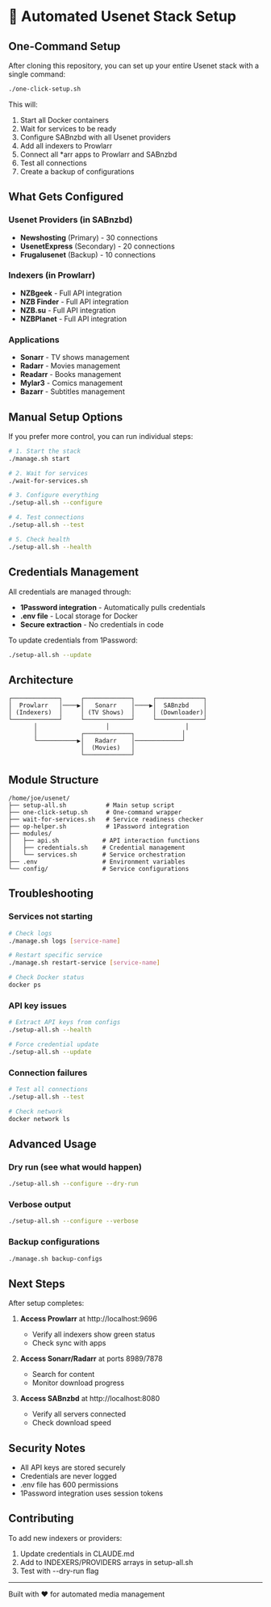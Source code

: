 # 🚀 Automated Usenet Stack Setup

## One-Command Setup

After cloning this repository, you can set up your entire Usenet stack with a single command:

```bash
./one-click-setup.sh
```

This will:
1. Start all Docker containers
2. Wait for services to be ready
3. Configure SABnzbd with all Usenet providers
4. Add all indexers to Prowlarr
5. Connect all *arr apps to Prowlarr and SABnzbd
6. Test all connections
7. Create a backup of configurations

## What Gets Configured

### Usenet Providers (in SABnzbd)
- **Newshosting** (Primary) - 30 connections
- **UsenetExpress** (Secondary) - 20 connections  
- **Frugalusenet** (Backup) - 10 connections

### Indexers (in Prowlarr)
- **NZBgeek** - Full API integration
- **NZB Finder** - Full API integration
- **NZB.su** - Full API integration
- **NZBPlanet** - Full API integration

### Applications
- **Sonarr** - TV shows management
- **Radarr** - Movies management
- **Readarr** - Books management
- **Mylar3** - Comics management
- **Bazarr** - Subtitles management

## Manual Setup Options

If you prefer more control, you can run individual steps:

```bash
# 1. Start the stack
./manage.sh start

# 2. Wait for services
./wait-for-services.sh

# 3. Configure everything
./setup-all.sh --configure

# 4. Test connections
./setup-all.sh --test

# 5. Check health
./setup-all.sh --health
```

## Credentials Management

All credentials are managed through:
- **1Password integration** - Automatically pulls credentials
- **.env file** - Local storage for Docker
- **Secure extraction** - No credentials in code

To update credentials from 1Password:
```bash
./setup-all.sh --update
```

## Architecture

```
┌─────────────┐     ┌─────────────┐     ┌─────────────┐
│  Prowlarr   │────▶│   Sonarr    │────▶│  SABnzbd    │
│ (Indexers)  │     │ (TV Shows)  │     │ (Downloader)│
└─────────────┘     └─────────────┘     └─────────────┘
       │                   │                     │
       │            ┌─────────────┐             │
       └───────────▶│   Radarr    │─────────────┘
                    │  (Movies)   │
                    └─────────────┘
```

## Module Structure

```
/home/joe/usenet/
├── setup-all.sh           # Main setup script
├── one-click-setup.sh     # One-command wrapper
├── wait-for-services.sh   # Service readiness checker
├── op-helper.sh           # 1Password integration
├── modules/
│   ├── api.sh            # API interaction functions
│   ├── credentials.sh    # Credential management
│   └── services.sh       # Service orchestration
├── .env                  # Environment variables
└── config/               # Service configurations
```

## Troubleshooting

### Services not starting
```bash
# Check logs
./manage.sh logs [service-name]

# Restart specific service
./manage.sh restart-service [service-name]

# Check Docker status
docker ps
```

### API key issues
```bash
# Extract API keys from configs
./setup-all.sh --health

# Force credential update
./setup-all.sh --update
```

### Connection failures
```bash
# Test all connections
./setup-all.sh --test

# Check network
docker network ls
```

## Advanced Usage

### Dry run (see what would happen)
```bash
./setup-all.sh --configure --dry-run
```

### Verbose output
```bash
./setup-all.sh --configure --verbose
```

### Backup configurations
```bash
./manage.sh backup-configs
```

## Next Steps

After setup completes:

1. **Access Prowlarr** at http://localhost:9696
   - Verify all indexers show green status
   - Check sync with apps

2. **Access Sonarr/Radarr** at ports 8989/7878
   - Search for content
   - Monitor download progress

3. **Access SABnzbd** at http://localhost:8080
   - Verify all servers connected
   - Check download speed

## Security Notes

- All API keys are stored securely
- Credentials are never logged
- .env file has 600 permissions
- 1Password integration uses session tokens

## Contributing

To add new indexers or providers:
1. Update credentials in CLAUDE.md
2. Add to INDEXERS/PROVIDERS arrays in setup-all.sh
3. Test with --dry-run flag

---

Built with ❤️ for automated media management